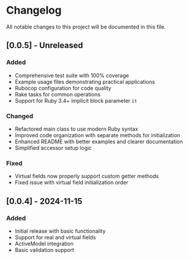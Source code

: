# Changelog

All notable changes to this project will be documented in this file.

## [0.0.5] - Unreleased

### Added
- Comprehensive test suite with 100% coverage
- Example usage files demonstrating practical applications
- Rubocop configuration for code quality
- Rake tasks for common operations
- Support for Ruby 3.4+ implicit block parameter `it`

### Changed
- Refactored main class to use modern Ruby syntax
- Improved code organization with separate methods for initialization
- Enhanced README with better examples and clearer documentation
- Simplified accessor setup logic

### Fixed
- Virtual fields now properly support custom getter methods
- Fixed issue with virtual field initialization order

## [0.0.4] - 2024-11-15

### Added
- Initial release with basic functionality
- Support for real and virtual fields
- ActiveModel integration
- Basic validation support 